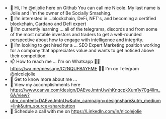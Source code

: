 - 👋 Hi, I’m @nljolie here on Github You can call me Nicole.  My last name is Jolie and I'm the owner of Be Socially Smashing.
- 👀 I’m interested in ...blockchain, DeFi, NFT's, and becoming a certified blockchain, Cardano and Defi expert
- 🌱 I’m currently learning ... all of the telegrams, discords and from some of the most notable investors and traders to get a well-rounded perspective about how to engage with intelligence and integrity. 
- 💞️ I’m looking to get hired for a  ... SEO Expert Marketing position working for a company that appreciates value and wants to get noticed above their competition. 
- 📫 How to reach me ... I'm on Whatsapp ✍🏼 https://wa.me/message/C2NQUFBAYFME    ✍🏼 I'm on Telegram @nicolejolie 
- 🤔 Get to know more about me ...
- 👀 View my accomplishments here https://www.canva.com/design/DAEveJmtnUw/hKnqcpkXum1y70g4llm_6A/view?utm_content=DAEveJmtnUw&utm_campaign=designshare&utm_medium=link&utm_source=sharebutton
- 📆 Schedule a call with me on https://LinkedIn.com/in/nicolejolie

<!---
nljolie/nljolie is a ✨ special ✨ repository because its `README.md` (this file) appears on your GitHub profile.
You can click the Preview link to take a look at your changes.
--->
